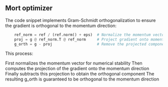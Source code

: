 ## Mort optimizer

The code snippet implements Gram-Schmidt orthogonalization to ensure the gradient is orthogonal to the momentum direction:
```python
    ref_norm = ref / (ref.norm() + eps)  # Normalize the momentum vector
    proj = g @ ref_norm.T @ ref_norm     # Project gradient onto momentum direction
    g_orth = g - proj                    # Remove the projected component
```

This process:

First normalizes the momentum vector for numerical stability
Then computes the projection of the gradient onto the momentum direction
Finally subtracts this projection to obtain the orthogonal component
The resulting g_orth is guaranteed to be orthogonal to the momentum direction
